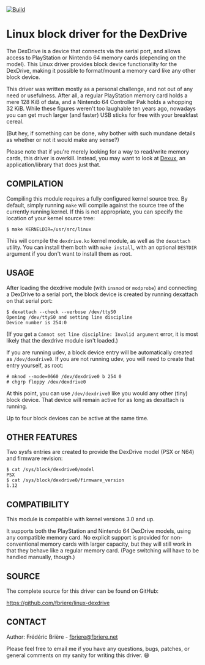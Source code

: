 [![Build](https://github.com/fbriere/linux-dexdrive/actions/workflows/main.yml/badge.svg)](https://github.com/fbriere/linux-dexdrive/actions/workflows/main.yml)

Linux block driver for the DexDrive
===================================

The DexDrive is a device that connects via the serial port, and allows access
to PlayStation or Nintendo 64 memory cards (depending on the model).  This
Linux driver provides block device functionality for the DexDrive, making it
possible to format/mount a memory card like any other block device.

This driver was written mostly as a personal challenge, and not out of any
need or usefulness.  After all, a regular PlayStation memory card holds a mere
128 KiB of data, and a Nintendo 64 Controller Pak holds a whopping 32 KiB.
While these figures weren't too laughable ten years ago, nowadays you can get
much larger (and faster) USB sticks for free with your breakfast cereal.

(But hey, if something can be done, why bother with such mundane details as
whether or not it would make any sense?)

Please note that if you're merely looking for a way to read/write memory
cards, this driver is overkill.  Instead, you may want to look at [Dexux](
http://dexux.sourceforge.net/), an application/library that does just that.


COMPILATION
-----------

Compiling this module requires a fully configured kernel source tree.  By
default, simply running `make` will compile against the source tree of the
currently running kernel.  If this is not appropriate, you can specify the
location of your kernel source tree:

    $ make KERNELDIR=/usr/src/linux

This will compile the `dexdrive.ko` kernel module, as well as the `dexattach`
utility.  You can install them both with `make install`, with an optional
`DESTDIR` argument if you don't want to install them as root.


USAGE
-----

After loading the dexdrive module (with `insmod` or `modprobe`) and connecting a
DexDrive to a serial port, the block device is created by running dexattach on
that serial port:

    $ dexattach --check --verbose /dev/ttyS0
    Opening /dev/ttyS0 and setting line discipline
    Device number is 254:0

(If you get a `Cannot set line discipline: Invalid argument` error, it is most
likely that the dexdrive module isn't loaded.)

If you are running udev, a block device entry will be automatically created as
`/dev/dexdrive0`.  If you are not running udev, you will need to create that
entry yourself, as root:

    # mknod --mode=0660 /dev/dexdrive0 b 254 0
    # chgrp floppy /dev/dexdrive0

At this point, you can use `/dev/dexdrive0` like you would any other (tiny)
block device.  That device will remain active for as long as dexattach is
running.

Up to four block devices can be active at the same time.


OTHER FEATURES
--------------

Two sysfs entries are created to provide the DexDrive model (PSX or N64) and
firmware revision:

    $ cat /sys/block/dexdrive0/model
    PSX
    $ cat /sys/block/dexdrive0/firmware_version
    1.12


COMPATIBILITY
-------------

This module is compatible with kernel versions 3.0 and up.

It supports both the PlayStation and Nintendo 64 DexDrive models, using any
compatible memory card.  No explicit support is provided for non-conventional
memory cards with larger capacity, but they will still work in that they
behave like a regular memory card.  (Page switching will have to be handled
manually, though.)


SOURCE
------

The complete source for this driver can be found on GitHub:

https://github.com/fbriere/linux-dexdrive


CONTACT
-------

Author:  Frédéric Brière - fbriere@fbriere.net

Please feel free to email me if you have any questions, bugs, patches, or
general comments on my sanity for writing this driver.  :smile:

